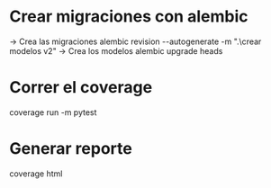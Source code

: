 # Crear migraciones con alembic
-> Crea las migraciones
alembic revision --autogenerate -m ".\crear modelos v2"
-> Crea los modelos
alembic upgrade heads 


# Correr el coverage
coverage run -m pytest
# Generar reporte
coverage html
